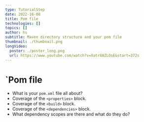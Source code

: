 ```yaml
---
type: TutorialStep
date: 2022-16-08
title: Pom file
technologies: []
topics: []
author: hs
subtitle: Maven directory structure and your pom file
thumbnail: ./thumbnail.png
longVideo:
  poster: ./poster_long.png
  url: https://www.youtube.com/watch?v=Xatr8AZLOsE&start=372s
---
```


# `Pom file

* What is your `pom.xml` file all about?
* Coverage of the `<properties>` block. 
* Coverage of the `<build>` block.
* Coverage of the `<dependencies>` block.
* What dependency scopes are there and what do they do?